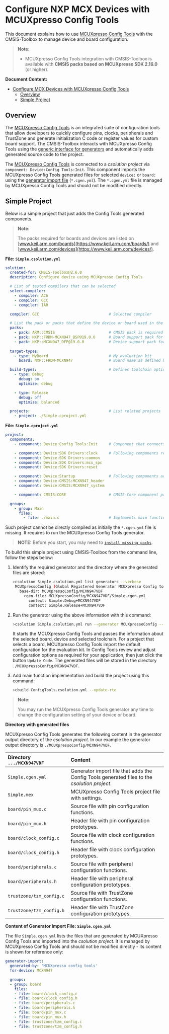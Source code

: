 # Configure NXP MCX Devices with MCUXpresso Config Tools

This document explains how to use [MCUXpresso Config Tools](https://www.nxp.com/configtools) with the CMSIS-Toolbox to manage device and board configuration.

> **Note:**
>
> - MCUXpresso Config Tools integration with CMSIS-Toolbox is available with **CMSIS packs based on MCUXpresso SDK 2.16.0** (or higher).

**Document Content:**

- [Configure MCX Devices with MCUXpresso Config Tools](#configure-mcx-devices-with-mcuxpresso-config-tools)
  - [Overview](#overview)
  - [Simple Project](#simple-project)

## Overview

The [MCUXpresso Config Tools](https://www.nxp.com/configtools) is an integrated suite of configuration tools that allow developers to quickly configure pins, clocks, peripherals and TrustZone and generate initialization C code or register values for custom board support. The CMSIS-Toolbox interacts with MCUXpresso Config Tools using the [generic interface for generators]([build-operation.md#generator-integration](https://github.com/Open-CMSIS-Pack/cmsis-toolbox/blob/main/docs/build-operation.md)) and automatically adds generated source code to the project.

The [MCUXpresso Config Tools](https://www.nxp.com/configtools) is connected to a *csolution project* via `component: Device:Config Tools:Init`. This component imports the MCUXpresso Config Tools generated files for selected `device:` or `board:` using the [generator import file](https://github.com/Open-CMSIS-Pack/cmsis-toolbox/blob/main/docs/YML-CBuild-Format.md#generator-import-file) (`*.cgen.yml`). The `*.cgen.yml` file is managed by MCUXpresso Config Tools and should not be modified directly.

## Simple Project

Below is a simple project that just adds the Config Tools generated components.

>**Note:**  
>
> The packs required for boards and devices are listed on [www.keil.arm.com/boards](https://www.keil.arm.com/boards/) and [www.keil.arm.com/devices](https://www.keil.arm.com/devices/).

**File: `Simple.csolution.yml`**

```yml
solution:
  created-for: CMSIS-Toolbox@2.6.0
  description: Configure device using MCUXpresso Config Tools

  # List of tested compilers that can be selected
  select-compiler:
    - compiler: AC6
    - compiler: GCC
    - compiler: IAR

  compiler: GCC                               # Selected compiler

  # List the pack or packs that define the device or board used in the csolution.yml file
  packs:
    - pack: ARM::CMSIS                        # CMSIS pack is required for most projects
    - pack: NXP::FRDM-MCXN947_BSP@19.0.0      # Board support pack for FRDM-MCXN947
    - pack: NXP::MCXN947_DFP@19.0.0           # Device support pack for MCXN947 devices
    
  target-types:
    - type: MyBoard                           # My evaluation kit
      board: NXP::FRDM-MCXN947                # Board name as defined by the pack

  build-types:                                # Defines toolchain options for 'debug' and 'release'
    - type: Debug
      debug: on
      optimize: debug

    - type: Release
      debug: off
      optimize: balanced

  projects:                                   # List related projects
    - project: ./Simple.cproject.yml
```

**File: `Simple.cproject.yml`**

```yml
project:
  components:
    - component: Device:Config Tools:Init     # Component that connects to MCUXpresso Config Tools

    - component: Device:SDK Drivers:clock     # Following components resolve generated code dependencies
    - component: Device:SDK Drivers:common
    - component: Device:SDK Drivers:mcx_spc
    - component: Device:SDK Drivers:reset

    - component: Device:Startup               # Following components add device startup code
    - component: Device:CMSIS:MCXN947_header
    - component: Device:CMSIS:MCXN947_system

    - component: CMSIS:CORE                   # CMSIS-Core component provides Cortex core definitions

  groups:
    - group: Main
      files:
        - file: ./main.c                      # Implements main function
```

Such project cannot be directly compiled as initially the `*.cgen.yml` file is missing. It requires to run the MCUXpresso Config Tools generator.

> **NOTE:** Before you start, you may need to [`install missing packs`](build-tools.md#install-missing-packs).

To build this simple project using CMSIS-Toolbox from the command line, follow the steps below:

1. Identify the required generator and the directory where the generated files are stored:

   ```bash
   >csolution Simple.csolution.yml list generators --verbose
    MCUXpressoConfig (Global Registered Generator MCUXpresso Config tools) # generator name
      base-dir: MCUXpressoConfig/MCXN947VDF                                # directory for generated files
        cgen-file: MCUXpressoConfig/MCXN947VDF/Simple.cgen.yml             # generator import file
          context: Simple.Debug+MCXN947VDF                                 # list of context that uses this directory
          context: Simple.Release+MCXN947VDF
   ```

2. Run the generator using the above information with this command:

   ```bash
   >csolution Simple.csolution.yml run --generator MCUXpressoConfig --context Simple.Debug+MCXN947VDF
   ```

   It starts the MCUXpresso Config Tools and passes the information about the selected board, device and selected toolchain. For a project that selects a board, MCUXpresso Config Tools import the default configuration for the evaluation kit. In Config Tools review and adjust configuration options as required for your application, then just click the button `Update Code`. The generated files will be stored in the directory `./MCUXpressoConfig/MCXN947VDF`.

3. Add main function implementation and build the project using this command:

   ```bash
   >cbuild ConfigTools.csolution.yml --update-rte
   ```

>**Note:**
>
> You may run the MCUXpresso Config Tools generator any time to change the configuration setting of your device or board.

**Directory with generated files**

MCUXpresso Config Tools generates the following content in the generator output directory of the *csolution project*. In our example the generator output directory is `./MCUXpressoConfig/MCXN947VDF`.

Directory `.../MCXN947VDF` | Content
:--------------------------|:---------------
`Simple.cgen.yml`          | Generator import file that adds the Config Tools generated files to the *csolution project*.
`Simple.mex`               | MCUXpresso Config Tools project file with settings.
`board/pin_mux.c`          | Source file with pin configuration functions.
`board/pin_mux.h`          | Header file with pin configuration prototypes.
`board/clock_config.c`     | Source file with clock configuration functions.
`board/clock_config.h`     | Header file with clock configuration prototypes.
`board/peripherals.c`      | Source file with peripheral configuration functions.
`board/peripherals.h`      | Header file with peripheral configuration prototypes.
`trustzone/tzm_config.c`   | Source file with TrustZone configuration functions.
`trustzone/tzm_config.h`   | Header file with TrustZone configuration prototypes.

**Content of Generator Import File: `Simple.cgen.yml`**

The file `Simple.cgen.yml` lists the files that are generated by MCUXpresso Config Tools and imported into the *csolution project*. It is managed by MCUXpresso Config Tools and should not be modified directly - its content is shown for reference only:

```yml
generator-import:
  generated-by: 'MCUXpresso config tools'
  for-device: MCXN947

  groups:
  - group: board
    files:
    - file: board/clock_config.c
    - file: board/clock_config.h
    - file: board/peripherals.c
    - file: board/peripherals.h
    - file: board/pin_mux.c
    - file: board/pin_mux.h
    - file: trustzone/tzm_config.c
    - file: trustzone/tzm_config.h
```
